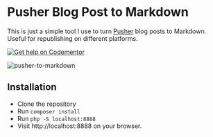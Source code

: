 # Pusher Blog Post to Markdown
This is just a simple tool I use to turn [Pusher](https://blog.pusher.com/author/neo) blog posts to Markdown. Useful for republishing on different platforms.

[![Get help on Codementor](https://cdn.codementor.io/badges/get_help_github.svg)](https://www.codementor.io/neoighodaro?utm_source=github&utm_medium=button&utm_term=neoighodaro&utm_campaign=github)

![pusher-to-markdown](https://user-images.githubusercontent.com/807318/35187049-111fc7e8-fe1e-11e7-9cd6-fba1cf5848a6.gif)

## Installation
* Clone the repository
* Run `composer install`
* Run `php -S localhost:8888`
* Visit http://localhost:8888 on your browser.
